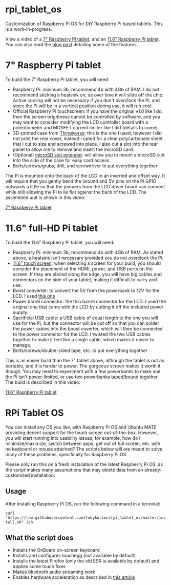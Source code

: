 # rpi_tablet_os

Customization of Raspberry Pi OS for DIY Raspberry Pi based tablets. This is a work-in-progress.

View a video of a [7" Raspberry Pi tablet](https://tobykurien.com/images/rpi_tab/rpi-tab.mp4), and an [11.6" Raspberry Pi tablet](https://tobykurien.com/images/rpi_tab/rpi-tab-10.mp4). You can also read the [blog post](https://tobykurien.com/rpi_tab/) detailing some of the features.

# 7" Raspberry Pi tablet

To build the 7" Raspberry Pi tablet, you will need:

- Raspberry Pi: minimum 3b, recommend 4b with 4Gb of RAM. I do not recommend sticking a heatsink on, as over time it will slide off the chip. Active cooling will not be necessary if you don't overclock the Pi, and since the Pi will be in a vertical position during use, it will run cool.
- Official Raspberry Pi touchscreen: if you have the original v1.0 like I do, then the screen brightness cannot be controlled by software, and you may want to consider modifying the LCD controller board with a potentiometer and MOSFET current limiter like I did (details to come).
- 3D-printed case from [Thingiverse](https://www.thingiverse.com/thing:1068762): this is the one I used, however I did not print the rear cover, instead I opted for a clear polycarbonate sheet that I cut to size and screwed into place. I also cut a slot into the rear panel to allow me to remove and insert the microSD card.
- (Optional) [microSD slot extender](https://www.amazon.com/sd-card-extension/s?k=sd+card+extension): will allow you to mount a microSD slot into the side of the case for easy card access.
- Bolts/screws/grubs, drill, and screwdriver to put everything together

The Pi is mounted onto the back of the LCD in an inverted and offset way. It will require that you gently bend the Ground and 5V pins on the Pi GPIO outwards a little so that the jumpers from the LCD driver board can connect while still allowing the Pi to lie flat against the back of the LCD. The assembled unit is shown in this video:

[7" Raspberry Pi tablet](https://tobykurien.com/images/rpi_tab/rpi-tab.mp4)

# 11.6" full-HD Pi tablet

To build the 11.6" Raspberry Pi tablet, you will need:

- Raspberry Pi: minimum 3b, recommend 4b with 4Gb of RAM. As stated above, a heatsink isn't necessary provided you do not overclock the Pi.
- [11.6" touch screen](https://www.waveshare.com/11.6inch-hdmi-lcd-h-with-case.htm): when selecting a screen for your build, you should consider the placement of the HDMI, power, and USB ports on the screen. If they are placed along the edge, you will have big cables and connectors on the side of your tablet, making it difficult to carry and use.
- Boost converter: to convert the 5V from the powerbank to 12V for the LCD. I used [this one](https://www.robotics.org.za/MT3608)
- Power barrel connector: the thin barrel connector for the LCD. I used the original one that came with the LCD by cutting it off the included power supply.
- Sacrificial USB cable: a USB cable of equal length to the one you will use for the Pi, but the connector will be cut off so that you can solder the power cables into the boost coverter, which will then be connected to the power connector for the LCD. I twisted the two USB cables together to make it feel like a single cable, which makes it easier to manage.
- Bolts/screws/double-sided tape, etc. to put everything together

This is an easier build than the 7" tablet above, although the tablet is not as portable, and it is harder to power. The gorgeous screen makes it worth it though. You may need to experiment with a few powerbanks to make sue the Pi isn't power-limited, or use two powerbanks taped/bound together. The build is described in this video:

[11.6" Raspberry Pi tablet](https://tobykurien.com/images/rpi_tab/rpi-tab-10.mp4)

# RPi Tablet OS

You can install any OS you like, with Raspberry Pi OS and Ubuntu MATE providing decent support for the touch screen out-of-the-box. However, you will start running into usability issues, for example, how do I minimize/maximize, switch between apps, get out of full screen, etc. with no keyboard or mouse attached? The scripts below will are meant to solve many of these problems, specifically for Raspberry Pi OS.

Please only run this on a fresh installation of the latest Raspberry Pi OS, as the script makes many assumptions that may delete data from an already-customized installation.

## Usage

After installing Raspberry Pi OS, run the following command in a terminal:

`curl "https://raw.githubusercontent.com/tobykurien/rpi_tablet_os/master/install.sh" |sh`

## What the script does

- Installs the OnBoard on-screen keyboard
- Installs and configures touchegg (not available by default)
- Installs the latest Firefox (only the old ESR is available by default) and applies some touch fixes
- Makes bluetooth audio streaming work
- Enables hardware acceleration as described in [this article](https://www.dedoimedo.com/computers/rpi4-ubuntu-mate-hw-video-acceleration.html)
